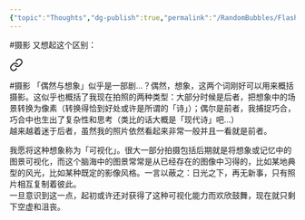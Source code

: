 ```yaml
---
{"topic":"Thoughts","dg-publish":true,"permalink":"/RandomBubbles/FlashThoughts/2022-07-15/","dgPassFrontmatter":true,"noteIcon":""}
---
```


#摄影 又想起这个区别：
<div class="transclusion internal-embed is-loaded"><a class="markdown-embed-link" href="/RandomBubbles/FlashThoughts/2022-02-06/#7d3711" aria-label="Open link"><svg xmlns="http://www.w3.org/2000/svg" width="24" height="24" viewBox="0 0 24 24" fill="none" stroke="currentColor" stroke-width="2" stroke-linecap="round" stroke-linejoin="round" class="svg-icon lucide-link"><path d="M10 13a5 5 0 0 0 7.54.54l3-3a5 5 0 0 0-7.07-7.07l-1.72 1.71"></path><path d="M14 11a5 5 0 0 0-7.54-.54l-3 3a5 5 0 0 0 7.07 7.07l1.71-1.71"></path></svg></a><div class="markdown-embed">



#摄影 「偶然与想象」似乎是一部剧...？偶然，想象，这两个词刚好可以用来概括摄影。这似乎也概括了我现在拍照的两种类型：大部分时候是后者，把想象中的场景转换为像素（转换得恰到好处或许是所谓的「诗」）；偶尔是前者，我捕捉巧合，巧合中也生出了复杂性和思考（类比的话大概是「现代诗」吧...）  
越来越着迷于后者，虽然我的照片依然看起来非常一般并且一看就是前者。 

</div></div>

我愿将这种想象称为「可视化」。很大一部分拍摄包括后期就是将想象或记忆中的图景可视化，而这个脑海中的图景常常是从已经存在的图像中习得的，比如某地典型的风光，比如某种既定的影像风格。一言以蔽之：日光之下，再无新事，只有照片相互复制着彼此。  
一旦意识到这一点，起初或许还对获得了这种可视化能力而欢欣鼓舞，现在就只剩下空虚和沮丧。